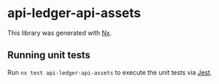 # api-ledger-api-assets

This library was generated with [Nx](https://nx.dev).

## Running unit tests

Run `nx test api-ledger-api-assets` to execute the unit tests via [Jest](https://jestjs.io).
